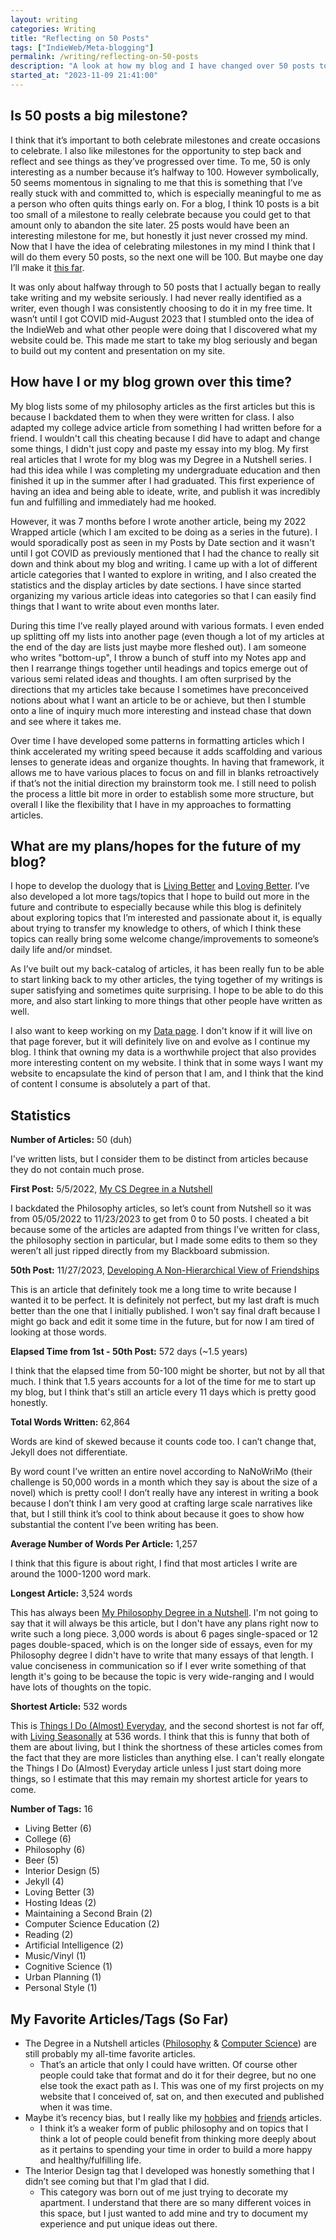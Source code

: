 ```yaml
---
layout: writing
categories: Writing
title: "Reflecting on 50 Posts"
tags: ["IndieWeb/Meta-blogging"]
permalink: /writing/reflecting-on-50-posts
description: "A look at how my blog and I have changed over 50 posts to my blog."
started_at: "2023-11-09 21:41:00"
---
```


## Is 50 posts a big milestone?
I think that it’s important to both celebrate milestones and create occasions to celebrate. I also like milestones for the opportunity to step back and reflect and see things as they’ve progressed over time. To me, 50 is only interesting as a number because it’s halfway to 100. However symbolically, 50 seems momentous in signaling to me that this is something that I’ve really stuck with and committed to, which is especially meaningful to me as a person who often quits things early on. For a blog, I think 10 posts is a bit too small of a milestone to really celebrate because you could get to that amount only to abandon the site later. 25 posts would have been an interesting milestone for me, but honestly it just never crossed my mind. Now that I have the idea of celebrating milestones in my mind I think that I will do them every 50 posts, so the next one will be 100. But maybe one day I’ll make it [this far](https://rubenerd.com/8888-posts/).

It was only about halfway through to 50 posts that I actually began to really take writing and my website seriously. I had never really identified as a writer, even though I was consistently choosing to do it in my free time. It wasn’t until I got COVID mid-August 2023 that I stumbled onto the idea of the IndieWeb and what other people were doing that I discovered what my website could be. This made me start to take my blog seriously and began to build out my content and presentation on my site.

## How have I or my blog grown over this time?
My blog lists some of my philosophy articles as the first articles but this is because I backdated them to when they were written for class. I also adapted my college advice article from something I had written before for a friend. I wouldn't call this cheating because I did have to adapt and change some things, I didn't just copy and paste my essay into my blog. My first real articles that I wrote for my blog was my Degree in a Nutshell series. I had this idea while I was completing my undergraduate education and then finished it up in the summer after I had graduated. This first experience of having an idea and being able to ideate, write, and publish it was incredibly fun and fulfilling and immediately had me hooked. 

However, it was 7 months before I wrote another article, being my 2022 Wrapped article (which I am excited to be doing as a series in the future). I would sporadically post as seen in my Posts by Date section and it wasn't until I got COVID as previously mentioned that I had the chance to really sit down and think about my blog and writing. I came up with a lot of different article categories that I wanted to explore in writing, and I also created the statistics and the display articles by date sections. I have since started organizing my various article ideas into categories so that I can easily find things that I want to write about even months later.

During this time I’ve really played around with various formats. I even ended up splitting off my lists into another page (even though a lot of my articles at the end of the day are lists just maybe more fleshed out). I am someone who writes "bottom-up", I throw a bunch of stuff into my Notes app and then I rearrange things together until headings and topics emerge out of various semi related ideas and thoughts. I am often surprised by the directions that my articles take because I sometimes have preconceived notions about what I want an article to be or achieve, but then I stumble onto a line of inquiry much more interesting and instead chase that down and see where it takes me.

Over time I have developed some patterns in formatting articles which I think accelerated my writing speed because it adds scaffolding and various lenses to generate ideas and organize thoughts. In having that framework, it allows me to have various places to focus on and fill in blanks retroactively if that’s not the initial direction my brainstorm took me. I still need to polish the process a little bit more in order to establish some more structure, but overall I like the flexibility that I have in my approaches to formatting articles.

## What are my plans/hopes for the future of my blog?
I hope to develop the duology that is [Living Better](https://reesdraminski.com/writing/#Living%20Better) and [Loving Better](https://reesdraminski.com/writing/#Loving%20Better). I’ve also developed a lot more tags/topics that I hope to build out more in the future and contribute to especially because while this blog is definitely about exploring topics that I’m interested and passionate about it, is equally about trying to transfer my knowledge to others, of which I think these topics can really bring some welcome change/improvements to someone’s daily life and/or mindset.

As I’ve built out my back-catalog of articles, it has been really fun to be able to start linking back to my other articles, the tying together of my writings is super satisfying and sometimes quite surprising. I hope to be able to do this more, and also start linking to more things that other people have written as well.

I also want to keep working on my [Data page](https://reesdraminski.com/data). I don't know if it will live on that page forever, but it will definitely live on and evolve as I continue my blog. I think that owning my data is a worthwhile project that also provides more interesting content on my website. I think that in some ways I want my website to encapsulate the kind of person that I am, and I think that the kind of content I consume is absolutely a part of that.

## Statistics
**Number of Articles:** 50 (duh)

I've written lists, but I consider them to be distinct from articles because they do not contain much prose.

**First Post:** 5/5/2022, [My CS Degree in a Nutshell](https://reesdraminski.com/writing/cs-nutshell)

I backdated the Philosophy articles, so let’s count from Nutshell so it was from 05/05/2022 to 11/23/2023 to get from 0 to 50 posts. I cheated a bit because some of the articles are adapted from things I’ve written for class, the philosophy section in particular, but I made some edits to them so they weren’t all just ripped directly from my Blackboard submission. 

**50th Post:** 11/27/2023, [Developing A Non-Hierarchical View of Friendships](https://reesdraminski.com/writing/non-hierarchical-friendships)

This is an article that definitely took me a long time to write because I wanted it to be perfect. It is definitely not perfect, but my last draft is much better than the one that I initially published. I won't say final draft because I might go back and edit it some time in the future, but for now I am tired of looking at those words.

**Elapsed Time from 1st - 50th Post:** 572 days (~1.5 years)

I think that the elapsed time from 50-100 might be shorter, but not by all that much. I think that 1.5 years accounts for a lot of the time for me to start up my blog, but I think that's still an article every 11 days which is pretty good honestly.

**Total Words Written:** 62,864

Words are kind of skewed because it counts code too. I can’t change that, Jekyll does not differentiate.

By word count I’ve written an entire novel according to NaNoWriMo (their challenge is 50,000 words in a month which they say is about the size of a novel) which is pretty cool! I don’t really have any interest in writing a book because I don’t think I am very good at crafting large scale narratives like that, but I still think it’s cool to think about because it goes to show how substantial the content I’ve been writing has been.

**Average Number of Words Per Article:** 1,257  

I think that this figure is about right, I find that most articles I write are around the 1000-1200 word mark.

**Longest Article:** 3,524 words

This has always been [My Philosophy Degree in a Nutshell](https://reesdraminski.com/writing/philosophy-nutshell). I'm not going to say that it will always be this article, but I don't have any plans right now to write such a long piece. 3,000 words is about 6 pages single-spaced or 12 pages double-spaced, which is on the longer side of essays, even for my Philosophy degree I didn't have to write that many essays of that length. I value conciseness in communication so if I ever write something of that length it's going to be because the topic is very wide-ranging and I would have lots of thoughts on the topic.

**Shortest Article:** 532 words

This is [Things I Do (Almost) Everyday](https://reesdraminski.com/writing/everyday-things), and the second shortest is not far off, with [Living Seasonally](http://127.0.0.1:4000/writing/living-seasonally) at 536 words. I think that this is funny that both of them are about living, but I think the shortness of these articles comes from the fact that they are more listicles than anything else. I can't really elongate the Things I Do (Almost) Everyday article unless I just start doing more things, so I estimate that this may remain my shortest article for years to come.

**Number of Tags:** 16 
* Living Better (6) 
* College (6) 
* Philosophy (6)
* Beer (5) 
* Interior Design (5) 
* Jekyll (4) 
* Loving Better (3) 
* Hosting Ideas (2) 
* Maintaining a Second Brain (2) 
* Computer Science Education (2) 
* Reading (2) 
* Artificial Intelligence (2) 
* Music/Vinyl (1) 
* Cognitive Science (1) 
* Urban Planning (1) 
* Personal Style (1) 

## My Favorite Articles/Tags (So Far)
* The Degree in a Nutshell articles ([Philosophy](https://reesdraminski.com/writing/philosophy-nutshell) & [Computer Science](https://reesdraminski.com/writing/cs-nutshell)) are still probably my all-time favorite articles. 
    * That’s an article that only I could have written. Of course other people could take that format and do it for their degree, but no one else took the exact path as I. This was one of my first projects on my website that I conceived of, sat on, and then executed and published when it was time. 
* Maybe it’s recency bias, but I really like my [hobbies](https://reesdraminski.com/writing/what-are-hobbies-and-interests) and [friends](https://reesdraminski.com/writing/non-hierarchical-friendships) articles. 
    * I think it’s a weaker form of public philosophy and on topics that I think a lot of people could benefit from thinking more deeply about as it pertains to spending your time in order to build a more happy and healthy/fulfilling life.
* The Interior Design tag that I developed was honestly something that I didn’t see coming but that I'm glad that I did.
    * This category was born out of me just trying to decorate my apartment. I understand that there are so many different voices in this space, but I just wanted to add mine and try to document my experience and put unique ideas out there.